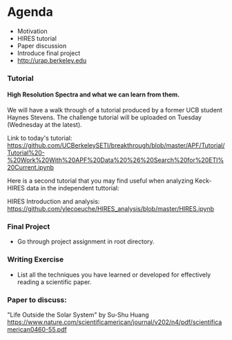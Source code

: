 
# Agenda
- Motivation
- HIRES tutorial
- Paper discussion
- Introduce final project
- http://urap.berkeley.edu

### Tutorial
#### High Resolution Spectra and what we can learn from them.

We will have a walk through of a tutorial produced by a former UCB student Haynes Stevens.
The challenge tutorial will be uploaded on Tuesday (Wednesday at the latest).

Link to today's tutorial:
https://github.com/UCBerkeleySETI/breakthrough/blob/master/APF/Tutorial/Tutorial%20-%20Work%20With%20APF%20Data%20%26%20Search%20for%20ETI%20Current.ipynb


Here is a second tutorial that you may find useful when analyzing Keck-HIRES data in 
the independent tuttorial:

HIRES Introduction and analysis: 
https://github.com/ylecoeuche/HIRES_analysis/blob/master/HIRES.ipynb 

### Final Project
* Go through project assignment in root directory.

### Writing Exercise
* List all the techniques you have learned or developed for effectively reading a scientific paper.

### Paper to discuss:
"Life Outside the Solar System" by Su-Shu Huang https://www.nature.com/scientificamerican/journal/v202/n4/pdf/scientificamerican0460-55.pdf
